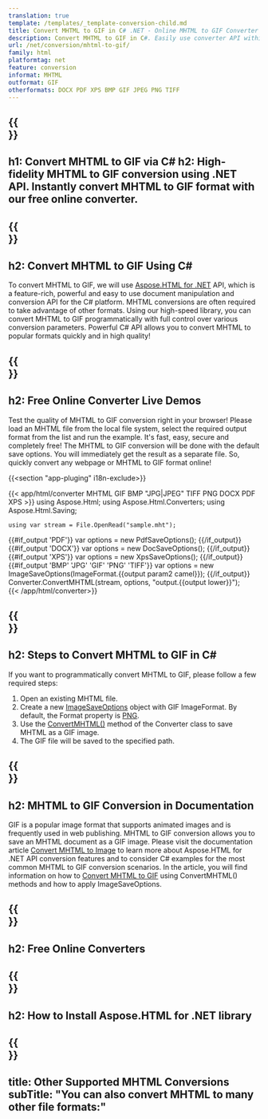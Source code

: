```yaml
---
translation: true
template: /templates/_template-conversion-child.md
title: Convert MHTML to GIF in C# .NET - Online MHTML to GIF Converter
description: Convert MHTML to GIF in C#. Easily use converter API within ASP.NET or any .NET application. Try online MHTML to GIF Converter for free!
url: /net/conversion/mhtml-to-gif/
family: html
platformtag: net
feature: conversion
informat: MHTML
outformat: GIF
otherformats: DOCX PDF XPS BMP GIF JPEG PNG TIFF
---
```


{{<section banner>}}
---
h1: Convert MHTML to GIF via C#
h2: High-fidelity MHTML to GIF conversion using .NET API. Instantly convert MHTML to GIF format with our free online converter.
---

{{<section overview>}}
---
h2: Convert MHTML to GIF Using C#
---

To convert MHTML to GIF, we will use [Aspose.HTML for .NET](https://products.aspose.com/html/net/) API, which is a feature-rich, powerful and easy to use document manipulation and conversion API for the C# platform. MHTML conversions are often required to take advantage of other formats. Using our high-speed library, you can convert MHTML to GIF programmatically with full control over various conversion parameters. Powerful C# API allows you to convert MHTML to popular formats quickly and in high quality!

{{<section demos>}}
---
h2: Free Online Converter Live Demos
---

Test the quality of MHTML to GIF conversion right in your browser! Please load an MHTML file from the local file system, select the required output format from the list and run the example. It's fast, easy, secure and completely free! The MHTML to GIF conversion will be done with the default save options. You will immediately get the result as a separate file. So, quickly convert any webpage or MHTML to GIF format online!

{{<section "app-pluging" i18n-exclude>}}

{{< app/html/converter MHTML GIF BMP "JPG|JPEG" TIFF PNG DOCX PDF XPS >}}
using Aspose.Html;
using Aspose.Html.Converters;
using Aspose.Html.Saving;

    using var stream = File.OpenRead("sample.mht");
{{#if_output 'PDF'}}
    var options = new PdfSaveOptions();
{{/if_output}}
{{#if_output 'DOCX'}}
    var options = new DocSaveOptions();
{{/if_output}}
{{#if_output 'XPS'}}
    var options = new XpsSaveOptions();
{{/if_output}}
{{#if_output 'BMP' 'JPG' 'GIF' 'PNG' 'TIFF'}}
    var options = new ImageSaveOptions(ImageFormat.{{output param2 camel}});
{{/if_output}}
    Converter.ConvertMHTML(stream, options, "output.{{output lower}}");   
{{< /app/html/converter>}} 


{{<section steps>}}
---
h2: Steps to Convert MHTML to GIF in C#
---

If you want to programmatically convert MHTML to GIF,  please follow a few required steps:

1.  Open an existing MHTML file.
1.  Create a new [ImageSaveOptions](https://apireference.aspose.com/html/net/aspose.html.saving/imagesaveoptions) object with GIF ImageFormat. By default, the Format property is [PNG](https://apireference.aspose.com/html/net/aspose.html.rendering.image/imageformat).
1.  Use the [ConvertMHTML()](https://apireference.aspose.com/html/net/aspose.html.converters/converter/convertmhtml/) method of the Converter class to save MHTML as a GIF image.
1.  The GIF file will be saved to the specified path.


{{<section documentation>}}
---
h2: MHTML to GIF Conversion in Documentation
---

GIF is a popular image format that supports animated images and is frequently used in web publishing. MHTML to GIF conversion allows you to save an MHTML document as a GIF image. Please visit the documentation article [Convert MHTML to Image](https://docs.aspose.com/html/net/converting-between-formats/mhtml-to-image/) to learn more about Aspose.HTML for .NET API conversion features and to consider C# examples for the most common MHTML to GIF conversion scenarios. In the article, you will find information on how to <a href="https://docs.aspose.com/html/net/converting-between-formats/mhtml-to-image/#convert-mhtml-to-gif" target="_blank">Convert MHTML to GIF</a> using ConvertMHTML() methods and how to apply ImageSaveOptions.

{{<section online-converters>}}
---
h2: Free Online Converters
---

{{<section get-started>}}
---
h2: How to Install Aspose.HTML for .NET library
---

{{<section other-conversions>}}
---
title: Other Supported MHTML Conversions
subTitle: "You can also convert MHTML to many other file formats:"
---